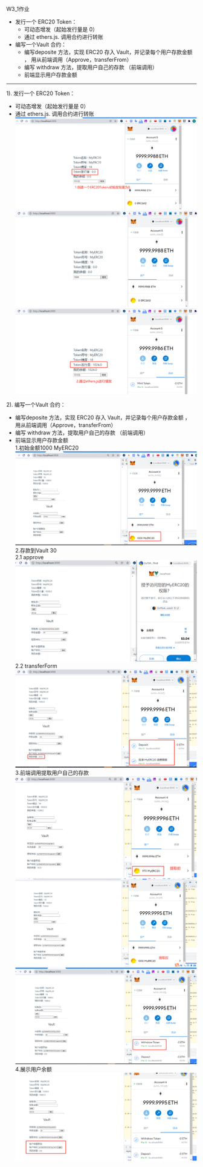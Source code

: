 W3_1作业
* 发⾏⼀个 ERC20 Token： 
  * 可动态增发（起始发⾏量是 0） 
  * 通过 ethers.js. 调⽤合约进⾏转账
* 编写⼀个Vault 合约：
  * 编写deposite ⽅法，实现 ERC20 存⼊ Vault，并记录每个⽤户存款⾦额 ， ⽤从前端调⽤（Approve，transferFrom） 
  * 编写 withdraw ⽅法，提取⽤户⾃⼰的存款 （前端调⽤）
  * 前端显示⽤户存款⾦额

---
1). 发⾏⼀个 ERC20 Token： 
  * 可动态增发（起始发⾏量是 0） 
  * 通过 ethers.js. 调⽤合约进⾏转账
![](2022-03-12-23-54-03.png)
![](2022-03-12-23-55-15.png)
![](2022-03-12-23-57-42.png)

2). 编写⼀个Vault 合约：
  * 编写deposite ⽅法，实现 ERC20 存⼊ Vault，并记录每个⽤户存款⾦额 ， ⽤从前端调⽤（Approve，transferFrom） 
  * 编写 withdraw ⽅法，提取⽤户⾃⼰的存款 （前端调⽤）
  * 前端显示⽤户存款⾦额  
  1.初始金额1000 MyERC20  
  ![](2022-03-13-09-26-25.png)  
  2.存款到Vault 30  
  2.1 approve  
  ![](2022-03-13-09-28-26.png)  
  2.2 transferForm  
  ![](2022-03-13-09-31-14.png)  
  3.前端调用提取⽤户⾃⼰的存款   
  ![](2022-03-13-09-32-43.png)
  ![](2022-03-13-09-33-43.png)
  ![](2022-03-13-09-34-19.png)  
  4.展示用户余额  
  ![](2022-03-13-09-34-54.png)
